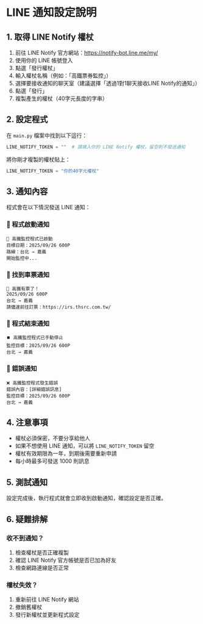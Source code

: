 # LINE 通知設定說明

## 1. 取得 LINE Notify 權杖

1. 前往 LINE Notify 官方網站：https://notify-bot.line.me/my/
2. 使用你的 LINE 帳號登入
3. 點選「發行權杖」
4. 輸入權杖名稱（例如：「高鐵票券監控」）
5. 選擇要接收通知的聊天室（建議選擇「透過1對1聊天接收LINE Notify的通知」）
6. 點選「發行」
7. 複製產生的權杖（40字元長度的字串）

## 2. 設定程式

在 `main.py` 檔案中找到以下這行：

```python
LINE_NOTIFY_TOKEN = ""  # 請填入你的 LINE Notify 權杖，留空則不發送通知
```

將你剛才複製的權杖貼上：

```python
LINE_NOTIFY_TOKEN = "你的40字元權杖"
```

## 3. 通知內容

程式會在以下情況發送 LINE 通知：

### 📱 程式啟動通知
```
🚀 高鐵監控程式已啟動
目標日期：2025/09/26 600P
路線：台北 → 嘉義
開始監控中...
```

### 📱 找到車票通知
```
🎉 高鐵有票了！
2025/09/26 600P
台北 → 嘉義
請儘速前往訂票：https://irs.thsrc.com.tw/
```

### 📱 程式結束通知
```
⏹️ 高鐵監控程式已手動停止
監控目標：2025/09/26 600P
台北 → 嘉義
```

### 📱 錯誤通知
```
❌ 高鐵監控程式發生錯誤
錯誤內容：[詳細錯誤訊息]
監控目標：2025/09/26 600P
台北 → 嘉義
```

## 4. 注意事項

- 權杖必須保密，不要分享給他人
- 如果不想使用 LINE 通知，可以將 `LINE_NOTIFY_TOKEN` 留空
- 權杖有效期限為一年，到期後需要重新申請
- 每小時最多可發送 1000 則訊息

## 5. 測試通知

設定完成後，執行程式就會立即收到啟動通知，確認設定是否正確。

## 6. 疑難排解

### 收不到通知？
1. 檢查權杖是否正確複製
2. 確認 LINE Notify 官方帳號是否已加為好友
3. 檢查網路連線是否正常

### 權杖失效？
1. 重新前往 LINE Notify 網站
2. 撤銷舊權杖
3. 發行新權杖並更新程式設定